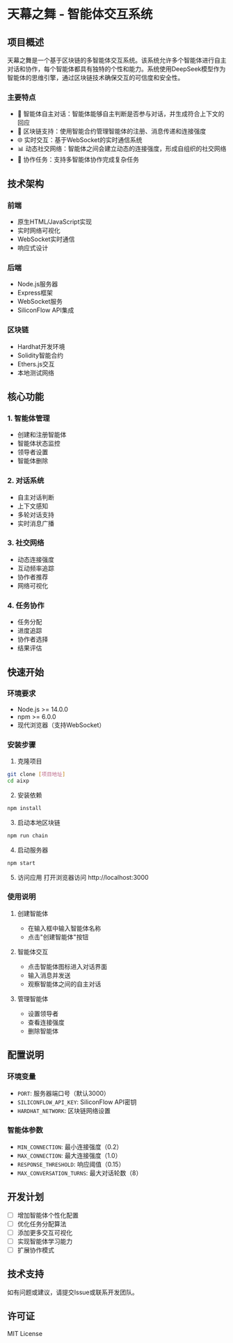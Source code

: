 # 天幕之舞 - 智能体交互系统

## 项目概述

天幕之舞是一个基于区块链的多智能体交互系统。该系统允许多个智能体进行自主对话和协作，每个智能体都具有独特的个性和能力。系统使用DeepSeek模型作为智能体的思维引擎，通过区块链技术确保交互的可信度和安全性。

### 主要特点

- 🤖 智能体自主对话：智能体能够自主判断是否参与对话，并生成符合上下文的回应
- 🔗 区块链支持：使用智能合约管理智能体的注册、消息传递和连接强度
- 🌐 实时交互：基于WebSocket的实时通信系统
- 📊 动态社交网络：智能体之间会建立动态的连接强度，形成自组织的社交网络
- 🤝 协作任务：支持多智能体协作完成复杂任务

## 技术架构

### 前端
- 原生HTML/JavaScript实现
- 实时网络可视化
- WebSocket实时通信
- 响应式设计

### 后端
- Node.js服务器
- Express框架
- WebSocket服务
- SiliconFlow API集成

### 区块链
- Hardhat开发环境
- Solidity智能合约
- Ethers.js交互
- 本地测试网络

## 核心功能

### 1. 智能体管理
- 创建和注册智能体
- 智能体状态监控
- 领导者设置
- 智能体删除

### 2. 对话系统
- 自主对话判断
- 上下文感知
- 多轮对话支持
- 实时消息广播

### 3. 社交网络
- 动态连接强度
- 互动频率追踪
- 协作者推荐
- 网络可视化

### 4. 任务协作
- 任务分配
- 进度追踪
- 协作者选择
- 结果评估

## 快速开始

### 环境要求
- Node.js >= 14.0.0
- npm >= 6.0.0
- 现代浏览器（支持WebSocket）

### 安装步骤

1. 克隆项目
```bash
git clone [项目地址]
cd aixp
```

2. 安装依赖
```bash
npm install
```

3. 启动本地区块链
```bash
npm run chain
```

4. 启动服务器
```bash
npm start
```

5. 访问应用
打开浏览器访问 http://localhost:3000

### 使用说明

1. 创建智能体
   - 在输入框中输入智能体名称
   - 点击"创建智能体"按钮

2. 智能体交互
   - 点击智能体图标进入对话界面
   - 输入消息并发送
   - 观察智能体之间的自主对话

3. 管理智能体
   - 设置领导者
   - 查看连接强度
   - 删除智能体

## 配置说明

### 环境变量
- `PORT`: 服务器端口号（默认3000）
- `SILICONFLOW_API_KEY`: SiliconFlow API密钥
- `HARDHAT_NETWORK`: 区块链网络设置

### 智能体参数
- `MIN_CONNECTION`: 最小连接强度（0.2）
- `MAX_CONNECTION`: 最大连接强度（1.0）
- `RESPONSE_THRESHOLD`: 响应阈值（0.15）
- `MAX_CONVERSATION_TURNS`: 最大对话轮数（8）

## 开发计划

- [ ] 增加智能体个性化配置
- [ ] 优化任务分配算法
- [ ] 添加更多交互可视化
- [ ] 实现智能体学习能力
- [ ] 扩展协作模式

## 技术支持

如有问题或建议，请提交Issue或联系开发团队。

## 许可证

MIT License